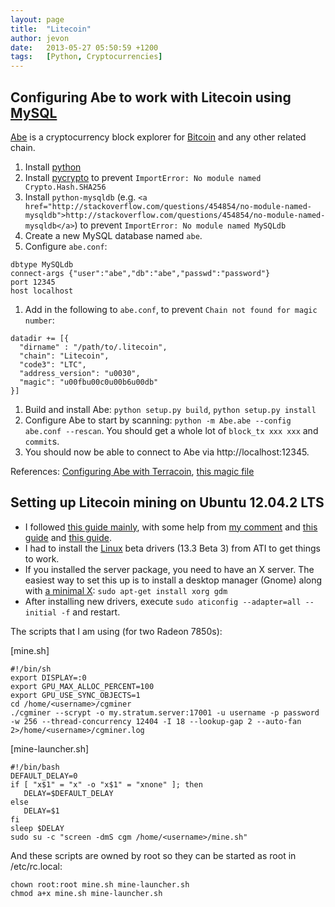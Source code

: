 ```yaml
---
layout: page
title:  "Litecoin"
author: jevon
date:   2013-05-27 05:50:59 +1200
tags:   [Python, Cryptocurrencies]
---
```


## Configuring Abe to work with Litecoin using [MySQL](mysql.md)

<a href="https://github.com/jtobey/bitcoin-abe">Abe</a> is a cryptocurrency block explorer for [Bitcoin](bitcoin.md) and any other related chain.

1. Install [python](python.md)
1. Install <a href="https://www.dlitz.net/software/pycrypto/">pycrypto</a> to prevent `ImportError: No module named Crypto.Hash.SHA256`
1. Install `python-mysqldb` (e.g. `<a href="http://stackoverflow.com/questions/454854/no-module-named-mysqldb">http://stackoverflow.com/questions/454854/no-module-named-mysqldb</a>`) to prevent `ImportError: No module named MySQLdb`
1. Create a new MySQL database named `abe`.
1. Configure `abe.conf`:
```
dbtype MySQLdb
connect-args {"user":"abe","db":"abe","passwd":"password"}
port 12345
host localhost
```

1. Add in the following to `abe.conf`, to prevent `Chain not found for magic number`:
```
datadir += [{
  "dirname" : "/path/to/.litecoin",
  "chain": "Litecoin",
  "code3": "LTC",
  "address_version": "u0030",
  "magic": "u00fbu00c0u00b6u00db"
}]
```

1. Build and install Abe: `python setup.py build`, `python setup.py install`
1. Configure Abe to start by scanning: `python -m Abe.abe --config abe.conf --rescan`. You should get a whole lot of `block_tx xxx xxx` and `commit`s.
1. You should now be able to connect to Abe via http://localhost:12345.

References: <a href="https://bitcointalk.org/index.php?topic=131781.0">Configuring Abe with Terracoin</a>, <a href="http://pastebin.com/tyf2xN9t">this magic file</a>

## Setting up Litecoin mining on Ubuntu 12.04.2 LTS

* I followed <a href="http://www.reddit.com/r/litecoinmining/comments/1c4n7i/guide_getting_started_with_n_x_radeon_7950_on/">this guide mainly</a>, with some help from <a href="http://www.reddit.com/r/litecoinmining/comments/1c4n7i/guide_getting_started_with_n_x_radeon_7950_on/ca6t3hb">my comment</a> and <a href="http://www.cryptobadger.com/2013/04/build-a-litecoin-mining-rig-linux/">this guide</a> and <a href="https://docs.google.com/document/d/1Gw7YPYgMgNNU42skibULbJJUx_suP_CpjSEdSi8_z9U/preview?sle=true#">this guide</a>.
* I had to install the [Linux](linux.md) beta drivers (13.3 Beta 3) from ATI to get things to work.
* If you installed the server package, you need to have an X server. The easiest way to set this up is to install a desktop manager (Gnome) along with <a href="https://help.ubuntu.com/community/ServerGUI#X11_Server_Installation">a minimal X</a>: `sudo apt-get install xorg gdm`
* After installing new drivers, execute `sudo aticonfig --adapter=all --initial -f` and restart.

The scripts that I am using (for two Radeon 7850s):

[mine.sh]
```
#!/bin/sh
export DISPLAY=:0
export GPU_MAX_ALLOC_PERCENT=100
export GPU_USE_SYNC_OBJECTS=1
cd /home/<username>/cgminer
./cgminer --scrypt -o my.stratum.server:17001 -u username -p password -w 256 --thread-concurrency 12404 -I 18 --lookup-gap 2 --auto-fan 2>/home/<username>/cgminer.log
```

[mine-launcher.sh]
```
#!/bin/bash
DEFAULT_DELAY=0
if [ "x$1" = "x" -o "x$1" = "xnone" ]; then
   DELAY=$DEFAULT_DELAY
else
   DELAY=$1
fi
sleep $DELAY
sudo su -c "screen -dmS cgm /home/<username>/mine.sh"
```

And these scripts are owned by root so they can be started as root in /etc/rc.local:

```
chown root:root mine.sh mine-launcher.sh
chmod a+x mine.sh mine-launcher.sh
```
